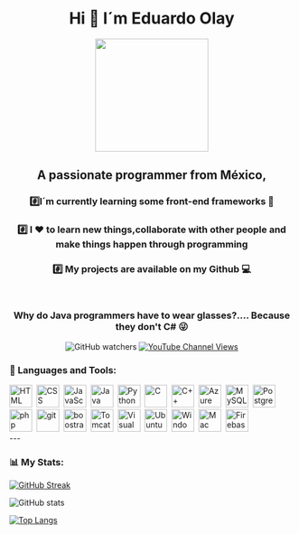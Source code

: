 <div id="header" align="center">
    <h1 align="center">Hi 👋 I´m Eduardo Olay</h1>
    <img  src="https://giphy.com/embed/26DoiqmYcxgFICb3G" width="200"/>
    <h2 align="center">A passionate programmer from México, </h2>
    <h3 align="center">#️⃣I´m currently learning some front-end frameworks 🎨</h3>
    <h3 align="center">#️⃣ I ❤️ to learn new things,collaborate with other people and make things happen through programming</h3>
    <h3 align="center">#️⃣ My projects are available on my Github 💻 </h3>
    <br>
    <h3 align="center">Why do Java programmers have to wear glasses?.... Because they don't C# 😜</h3> 
</div>

<div id="badges" align="center">
  <img alt="GitHub watchers" src="https://img.shields.io/github/watchers/EduardoOlay/EduardoOlay?style=plastic&logo=github&logoColor=%237024C1%20&color=%23435073%20">

  <a href="https://www.youtube.com/channel/UC1n-OWHLYr7OLNLjsxVntug">
     <img alt="YouTube Channel Views" src="https://img.shields.io/youtube/channel/views/UC1n-OWHLYr7OLNLjsxVntug?style=plastic&logo=youtube&labelColor=%23435073%20&color=%23000000"> 
  </a>  

</div>

<div align="left">
    <h3>🔨 Languages and Tools:</h3>
      <div>
        <img src="https://cdn.jsdelivr.net/gh/devicons/devicon/icons/html5/html5-original-wordmark.svg" title="HTML5" alt="HTML" widht="40" height="40"/>&nbsp;
        <img src="https://cdn.jsdelivr.net/gh/devicons/devicon/icons/css3/css3-original-wordmark.svg" title="CSS" alt="CSS" widht="40" height="40"/>&nbsp;
        <img src="https://cdn.jsdelivr.net/gh/devicons/devicon/icons/javascript/javascript-original.svg" title="JavaScript" alt="JavaScript" widht="40" height="40"/>&nbsp;
        <img src="https://cdn.jsdelivr.net/gh/devicons/devicon/icons/java/java-original.svg" title="Java" alt="Java" widht="40" height="40"/>&nbsp;
        <img src="https://cdn.jsdelivr.net/gh/devicons/devicon/icons/python/python-original.svg" title="Python" alt="Python" widht="40" height="40"/>&nbsp;
        <img src="https://cdn.jsdelivr.net/gh/devicons/devicon/icons/c/c-original.svg" title="C" alt="C" widht="40" height="40"/>&nbsp;
        <img src="https://cdn.jsdelivr.net/gh/devicons/devicon/icons/cplusplus/cplusplus-original.svg" title="C++" alt="C++" widht="40" height="40"/>&nbsp;
        <img src="https://cdn.jsdelivr.net/gh/devicons/devicon/icons/azure/azure-original.svg" title="Azure" alt="Azure" widht="40" height="40"/>&nbsp;
        <img src="https://cdn.jsdelivr.net/gh/devicons/devicon/icons/mysql/mysql-original-wordmark.svg" title="MySQL" alt="MySQL" widht="40" height="40"/>&nbsp;
        <img src="https://cdn.jsdelivr.net/gh/devicons/devicon/icons/postgresql/postgresql-original.svg" title="PostgreSQL" alt="PostgreSQL" widht="40" height="40"/>&nbsp;
        <img src="https://cdn.jsdelivr.net/gh/devicons/devicon/icons/php/php-original.svg" title="php" alt="php" widht="40" height="40"/>&nbsp;
        <img src="https://cdn.jsdelivr.net/gh/devicons/devicon/icons/git/git-original.svg" title="git" alt="git" widht="40" height="40"/>&nbsp;
        <img src="https://cdn.jsdelivr.net/gh/devicons/devicon/icons/bootstrap/bootstrap-original.svg"" title="boostrap" alt="boostrap" widht="40" height="40"/>&nbsp;
        <img src="https://cdn.jsdelivr.net/gh/devicons/devicon/icons/tomcat/tomcat-original.svg" title="Tomcat" alt="Tomcat" widht="40" height="40"/>&nbsp;
        <img src="https://cdn.jsdelivr.net/gh/devicons/devicon/icons/visualstudio/visualstudio-plain.svg" title="Visual Studio" alt=" Visual Studio" widht="40" height="40"/>&nbsp;
        <img src="https://cdn.jsdelivr.net/gh/devicons/devicon/icons/ubuntu/ubuntu-plain.svg" title="Ubuntu" alt="Ubuntu" widht="40" height="40"/>&nbsp;
        <img src="https://cdn.jsdelivr.net/gh/devicons/devicon/icons/windows8/windows8-original.svg" title="Windows" alt="Windows" widht="40" height="40"/>&nbsp;
        <img src="https://cdn.jsdelivr.net/gh/devicons/devicon/icons/apple/apple-original.svg" title="Mac" alt="Mac" widht="40" height="40"/>&nbsp;
        <img src="https://cdn.jsdelivr.net/gh/devicons/devicon/icons/firebase/firebase-plain.svg" title="Firebase" alt="Firebase" widht="40" height="40"/>&nbsp;
      </div>
</div>
---

### 📊 My Stats:

[![GitHub Streak](https://github-readme-streak-stats.herokuapp.com?user=EduardoOlay&theme=blood-dark)](https://git.io/streak-stats)

![GitHub stats](https://github-readme-stats.vercel.app/api?username=EduardoOlay&show_icons=true&theme=radical)

[![Top Langs](https://github-readme-stats.vercel.app/api/top-langs/?username=EduardoOlay&theme=tokyonight)](https://github.com/anuraghazra/github-readme-stats)

<!--
**EduardoOlay/EduardoOlay** is a ✨ _special_ ✨ repository because its `README.md` (this file) appears on your GitHub profile.

Here are some ideas to get you started:

- 🔭 I’m currently working on ...
- 🌱 I’m currently learning ...
- 👯 I’m looking to collaborate on ...
- 🤔 I’m looking for help with ...
- 💬 Ask me about ...
- 📫 How to reach me: ...
- 😄 Pronouns: ...
- ⚡ Fun fact: ...
-->
